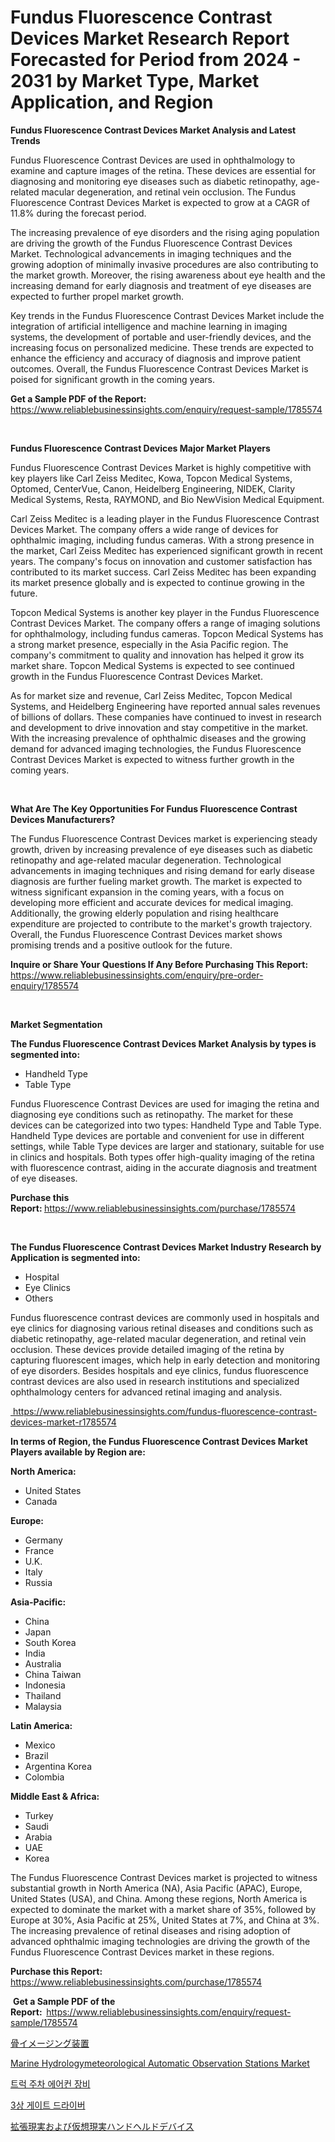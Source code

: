 <p><h1>Fundus Fluorescence Contrast Devices Market Research Report Forecasted for Period from 2024 -  2031 by Market Type, Market Application, and Region</h1></p><p><strong>Fundus Fluorescence Contrast Devices Market Analysis and Latest Trends</strong></p>
<p><p>Fundus Fluorescence Contrast Devices are used in ophthalmology to examine and capture images of the retina. These devices are essential for diagnosing and monitoring eye diseases such as diabetic retinopathy, age-related macular degeneration, and retinal vein occlusion. The Fundus Fluorescence Contrast Devices Market is expected to grow at a CAGR of 11.8% during the forecast period.</p><p>The increasing prevalence of eye disorders and the rising aging population are driving the growth of the Fundus Fluorescence Contrast Devices Market. Technological advancements in imaging techniques and the growing adoption of minimally invasive procedures are also contributing to the market growth. Moreover, the rising awareness about eye health and the increasing demand for early diagnosis and treatment of eye diseases are expected to further propel market growth.</p><p>Key trends in the Fundus Fluorescence Contrast Devices Market include the integration of artificial intelligence and machine learning in imaging systems, the development of portable and user-friendly devices, and the increasing focus on personalized medicine. These trends are expected to enhance the efficiency and accuracy of diagnosis and improve patient outcomes. Overall, the Fundus Fluorescence Contrast Devices Market is poised for significant growth in the coming years.</p></p>
<p><strong>Get a Sample PDF of the Report:&nbsp;</strong> <a href="https://www.reliablebusinessinsights.com/enquiry/request-sample/1785574">https://www.reliablebusinessinsights.com/enquiry/request-sample/1785574</a></p>
<p>&nbsp;</p>
<p><strong>Fundus Fluorescence Contrast Devices Major Market Players</strong></p>
<p><p>Fundus Fluorescence Contrast Devices Market is highly competitive with key players like Carl Zeiss Meditec, Kowa, Topcon Medical Systems, Optomed, CenterVue, Canon, Heidelberg Engineering, NIDEK, Clarity Medical Systems, Resta, RAYMOND, and Bio NewVision Medical Equipment.</p><p>Carl Zeiss Meditec is a leading player in the Fundus Fluorescence Contrast Devices Market. The company offers a wide range of devices for ophthalmic imaging, including fundus cameras. With a strong presence in the market, Carl Zeiss Meditec has experienced significant growth in recent years. The company's focus on innovation and customer satisfaction has contributed to its market success. Carl Zeiss Meditec has been expanding its market presence globally and is expected to continue growing in the future.</p><p>Topcon Medical Systems is another key player in the Fundus Fluorescence Contrast Devices Market. The company offers a range of imaging solutions for ophthalmology, including fundus cameras. Topcon Medical Systems has a strong market presence, especially in the Asia Pacific region. The company's commitment to quality and innovation has helped it grow its market share. Topcon Medical Systems is expected to see continued growth in the Fundus Fluorescence Contrast Devices Market.</p><p>As for market size and revenue, Carl Zeiss Meditec, Topcon Medical Systems, and Heidelberg Engineering have reported annual sales revenues of billions of dollars. These companies have continued to invest in research and development to drive innovation and stay competitive in the market. With the increasing prevalence of ophthalmic diseases and the growing demand for advanced imaging technologies, the Fundus Fluorescence Contrast Devices Market is expected to witness further growth in the coming years.</p></p>
<p>&nbsp;</p>
<p><strong>What Are The Key Opportunities For Fundus Fluorescence Contrast Devices Manufacturers?</strong></p>
<p><p>The Fundus Fluorescence Contrast Devices market is experiencing steady growth, driven by increasing prevalence of eye diseases such as diabetic retinopathy and age-related macular degeneration. Technological advancements in imaging techniques and rising demand for early disease diagnosis are further fueling market growth. The market is expected to witness significant expansion in the coming years, with a focus on developing more efficient and accurate devices for medical imaging. Additionally, the growing elderly population and rising healthcare expenditure are projected to contribute to the market's growth trajectory. Overall, the Fundus Fluorescence Contrast Devices market shows promising trends and a positive outlook for the future.</p></p>
<p><strong>Inquire or Share Your Questions If Any Before Purchasing This Report:</strong> <a href="https://www.reliablebusinessinsights.com/enquiry/pre-order-enquiry/1785574">https://www.reliablebusinessinsights.com/enquiry/pre-order-enquiry/1785574</a></p>
<p>&nbsp;</p>
<p><strong>Market Segmentation</strong></p>
<p><strong>The Fundus Fluorescence Contrast Devices Market Analysis by types is segmented into:</strong></p>
<p><ul><li>Handheld Type</li><li>Table Type</li></ul></p>
<p><p>Fundus Fluorescence Contrast Devices are used for imaging the retina and diagnosing eye conditions such as retinopathy. The market for these devices can be categorized into two types: Handheld Type and Table Type. Handheld Type devices are portable and convenient for use in different settings, while Table Type devices are larger and stationary, suitable for use in clinics and hospitals. Both types offer high-quality imaging of the retina with fluorescence contrast, aiding in the accurate diagnosis and treatment of eye diseases.</p></p>
<p><strong>Purchase this Report:&nbsp;</strong><a href="https://www.reliablebusinessinsights.com/purchase/1785574">https://www.reliablebusinessinsights.com/purchase/1785574</a></p>
<p>&nbsp;</p>
<p><strong>The Fundus Fluorescence Contrast Devices Market Industry Research by Application is segmented into:</strong></p>
<p><ul><li>Hospital</li><li>Eye Clinics</li><li>Others</li></ul></p>
<p><p>Fundus fluorescence contrast devices are commonly used in hospitals and eye clinics for diagnosing various retinal diseases and conditions such as diabetic retinopathy, age-related macular degeneration, and retinal vein occlusion. These devices provide detailed imaging of the retina by capturing fluorescent images, which help in early detection and monitoring of eye disorders. Besides hospitals and eye clinics, fundus fluorescence contrast devices are also used in research institutions and specialized ophthalmology centers for advanced retinal imaging and analysis.</p></p>
<p><a href="https://www.reliablebusinessinsights.com/fundus-fluorescence-contrast-devices-market-r1785574">&nbsp;https://www.reliablebusinessinsights.com/fundus-fluorescence-contrast-devices-market-r1785574</a></p>
<p><strong>In terms of Region, the Fundus Fluorescence Contrast Devices Market Players available by Region are:</strong></p>
<p>
    <p> <strong> North America: </strong>
        <ul>
            <li>United States</li>
            <li>Canada</li>
        </ul>
        </p> 
    <p> <strong> Europe: </strong>
        <ul>
            <li>Germany</li>
            <li>France</li>
            <li>U.K.</li>
            <li>Italy</li>
            <li>Russia</li>
        </ul>
        </p> 
    <p> <strong> Asia-Pacific: </strong>
        <ul>
            <li>China</li>
            <li>Japan</li>
            <li>South Korea</li>
            <li>India</li>
            <li>Australia</li>
            <li>China Taiwan</li>
            <li>Indonesia</li>
            <li>Thailand</li>
            <li>Malaysia</li>
        </ul>
        </p> 
    <p> <strong> Latin America: </strong>
        <ul>
            <li>Mexico</li>
            <li>Brazil</li>
            <li>Argentina Korea</li>
            <li>Colombia</li>
        </ul>
        </p> 
    <p> <strong> Middle East & Africa: </strong>
        <ul>
            <li>Turkey</li>
            <li>Saudi</li>
            <li>Arabia</li>
            <li>UAE</li>
            <li>Korea</li>
        </ul>
    </p>
    </p>
<p><p>The Fundus Fluorescence Contrast Devices market is projected to witness substantial growth in North America (NA), Asia Pacific (APAC), Europe, United States (USA), and China. Among these regions, North America is expected to dominate the market with a market share of 35%, followed by Europe at 30%, Asia Pacific at 25%, United States at 7%, and China at 3%. The increasing prevalence of retinal diseases and rising adoption of advanced ophthalmic imaging technologies are driving the growth of the Fundus Fluorescence Contrast Devices market in these regions.</p></p>
<p><strong>Purchase this Report: </strong><a href="https://www.reliablebusinessinsights.com/purchase/1785574">https://www.reliablebusinessinsights.com/purchase/1785574</a></p>
<p>&nbsp;<strong>Get a Sample PDF of the Report:&nbsp;&nbsp;</strong><a href="https://www.reliablebusinessinsights.com/enquiry/request-sample/1785574">https://www.reliablebusinessinsights.com/enquiry/request-sample/1785574</a></p>
<p><strong></strong></p>
<p><p><a href="https://medium.com/@frankfurter35566/%E9%AA%A8%E3%81%AE%E7%94%BB%E5%83%8F%E8%A8%BA%E6%96%AD%E6%A9%9F%E5%99%A8%E5%B8%82%E5%A0%B4%E3%81%AF-%E5%B8%82%E5%A0%B4%E3%82%B7%E3%82%A7%E3%82%A2-%E3%82%B5%E3%82%A4%E3%82%BA-2031%E5%B9%B4%E3%81%BE%E3%81%A7%E3%81%AE%E4%BA%88%E6%B8%AC%E3%81%AB%E7%84%A6%E7%82%B9%E3%82%92%E5%BD%93%E3%81%A6%E3%81%A6%E3%81%84%E3%81%BE%E3%81%99-34551307b234">骨イメージング装置</a></p><p><a href="https://github.com/LitzyGulgowski2023/Market-Research-Report-List-1/blob/main/marine-hydrologymeteorological-automatic-observation-stations-market.md">Marine Hydrologymeteorological Automatic Observation Stations Market</a></p><p><a href="https://medium.com/@christianlarkinus/%ED%8A%B8%EB%9F%AD-%EC%A3%BC%EC%B0%A8-%EA%B3%B5%EA%B8%B0-%EC%A1%B0%ED%99%94-%EC%9E%A5%EB%B9%84-%EC%8B%9C%EC%9E%A5-2031%EB%85%84%EA%B9%8C%EC%A7%80%EC%9D%98-%ED%8A%B8%EB%A0%8C%EB%93%9C-%EC%98%88%EC%B8%A1-%EB%B0%8F-%EA%B2%BD%EC%9F%81-%EB%B6%84%EC%84%9D-8722235b1dd9">트럭 주차 에어컨 장비</a></p><p><a href="https://medium.com/@goonfghyt6587/3%EC%83%81-%EA%B2%8C%EC%9D%B4%ED%8A%B8-%EB%93%9C%EB%9D%BC%EC%9D%B4%EB%B2%84-%EC%8B%9C%EC%9E%A5-%EC%9C%A0%ED%98%95-%EC%9D%91%EC%9A%A9-%EB%B0%8F-%EC%A7%80%EB%A6%AC%EC%A0%81%EC%9C%BC%EB%A1%9C-%ED%8F%AC%EA%B4%84%EC%A0%81%EC%9D%B8-%ED%8F%89%EA%B0%80-009c305b8cc8">3상 게이트 드라이버</a></p><p><a href="https://medium.com/@lorrainethompson10/%E6%8B%A1%E5%BC%B5%E7%8F%BE%E5%AE%9F%E3%81%A8%E4%BB%AE%E6%83%B3%E7%8F%BE%E5%AE%9F%E3%81%AE%E6%90%BA%E5%B8%AF%E3%83%87%E3%83%90%E3%82%A4%E3%82%B9%E5%B8%82%E5%A0%B4%E8%AA%BF%E6%9F%BB%E3%83%AC%E3%83%9D%E3%83%BC%E3%83%88-%E3%81%9D%E3%81%AE%E6%AD%B4%E5%8F%B2%E3%81%A8%E5%B0%86%E6%9D%A5%E4%BA%88%E6%B8%AC2024%E5%B9%B4%E3%81%8B%E3%82%892031%E5%B9%B4%E3%81%BE%E3%81%A7-3da66ca84136">拡張現実および仮想現実ハンドヘルドデバイス</a></p></p>